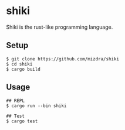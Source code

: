 # shiki
Shiki is the rust-like programming language.


## Setup
```
$ git clone https://github.com/mizdra/shiki
$ cd shiki
$ cargo build
```


## Usage
```
## REPL
$ cargo run --bin shiki

## Test
$ cargo test
```
